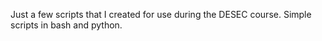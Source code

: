 Just a few scripts that I created for use during the DESEC course.
Simple scripts in bash and python.
